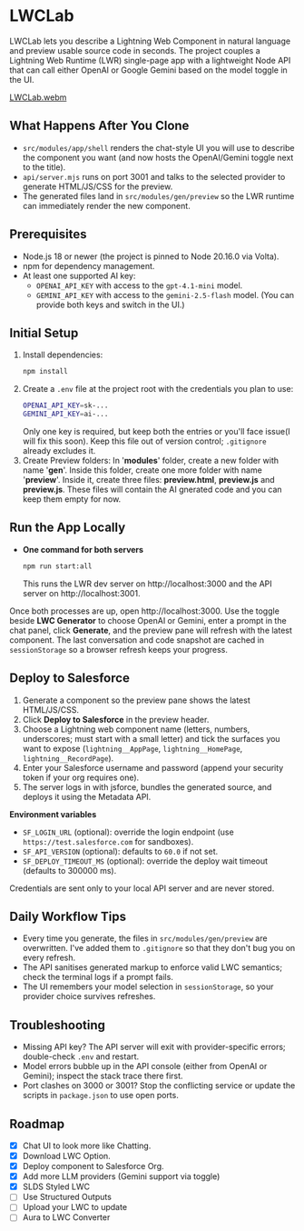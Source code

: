# LWCLab

LWCLab lets you describe a Lightning Web Component in natural language and preview usable source code in seconds. The project couples a Lightning Web Runtime (LWR) single-page app with a lightweight Node API that can call either OpenAI or Google Gemini based on the model toggle in the UI.


[LWCLab.webm](https://github.com/user-attachments/assets/7b59522d-a3e2-4e45-a3bd-223e5dcfbf8a)


## What Happens After You Clone
- `src/modules/app/shell` renders the chat-style UI you will use to describe the component you want (and now hosts the OpenAI/Gemini toggle next to the title).
- `api/server.mjs` runs on port 3001 and talks to the selected provider to generate HTML/JS/CSS for the preview.
- The generated files land in `src/modules/gen/preview` so the LWR runtime can immediately render the new component.

## Prerequisites
- Node.js 18 or newer (the project is pinned to Node 20.16.0 via Volta).
- npm for dependency management.
- At least one supported AI key:
  - `OPENAI_API_KEY` with access to the `gpt-4.1-mini` model.
  - `GEMINI_API_KEY` with access to the `gemini-2.5-flash` model.
  (You can provide both keys and switch in the UI.)

## Initial Setup
1. Install dependencies:
   ```bash
   npm install
   ```
2. Create a `.env` file at the project root with the credentials you plan to use:
   ```bash
   OPENAI_API_KEY=sk-...
   GEMINI_API_KEY=ai-...
   ```
   Only one key is required, but keep both the entries or you'll face issue(I will fix this soon). Keep this file out of version control; `.gitignore` already excludes it.
3. Create Preview folders:
  In '**modules**' folder, create a new folder with name '**gen**'. Inside this folder, create one more folder with name '**preview**'. Inside it, create three files: **preview.html**, **preview.js** and **preview.js**. These files will contain the AI gnerated code and you can keep them empty for now. 

## Run the App Locally
- **One command for both servers**
  ```bash
  npm run start:all
  ```
  This runs the LWR dev server on http://localhost:3000 and the API server on http://localhost:3001.

Once both processes are up, open http://localhost:3000. Use the toggle beside **LWC Generator** to choose OpenAI or Gemini, enter a prompt in the chat panel, click **Generate**, and the preview pane will refresh with the latest component. The last conversation and code snapshot are cached in `sessionStorage` so a browser refresh keeps your progress.

## Deploy to Salesforce
1. Generate a component so the preview pane shows the latest HTML/JS/CSS.
2. Click **Deploy to Salesforce** in the preview header.
3. Choose a Lightning web component name (letters, numbers, underscores; must start with a small letter) and tick the surfaces you want to expose (`lightning__AppPage`, `lightning__HomePage`, `lightning__RecordPage`).
4. Enter your Salesforce username and password (append your security token if your org requires one).
5. The server logs in with jsforce, bundles the generated source, and deploys it using the Metadata API.

**Environment variables**
- `SF_LOGIN_URL` (optional): override the login endpoint (use `https://test.salesforce.com` for sandboxes).
- `SF_API_VERSION` (optional): defaults to `60.0` if not set.
- `SF_DEPLOY_TIMEOUT_MS` (optional): override the deploy wait timeout (defaults to 300000 ms).

Credentials are sent only to your local API server and are never stored.

## Daily Workflow Tips
- Every time you generate, the files in `src/modules/gen/preview` are overwritten. I've added them to `.gitignore` so that they don't bug you on every refresh.
- The API sanitises generated markup to enforce valid LWC semantics; check the terminal logs if a prompt fails.
- The UI remembers your model selection in `sessionStorage`, so your provider choice survives refreshes.

## Troubleshooting
- Missing API key? The API server will exit with provider-specific errors; double-check `.env` and restart.
- Model errors bubble up in the API console (either from OpenAI or Gemini); inspect the stack trace there first.
- Port clashes on 3000 or 3001? Stop the conflicting service or update the scripts in `package.json` to use open ports.

## Roadmap
- [x] Chat UI to look more like Chatting.
- [x] Download LWC Option.
- [x] Deploy component to Salesforce Org.
- [x] Add more LLM providers (Gemini support via toggle)
- [x] SLDS Styled LWC
- [ ] Use Structured Outputs
- [ ] Upload your LWC to update
- [ ] Aura to LWC Converter
